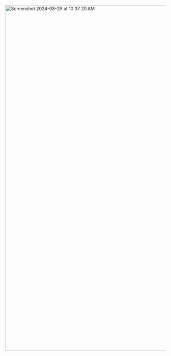 <img width="1087" alt="Screenshot 2024-08-29 at 10 37 20 AM" src="https://github.com/user-attachments/assets/65815e52-5086-42bd-8fac-9504c618c83b">
